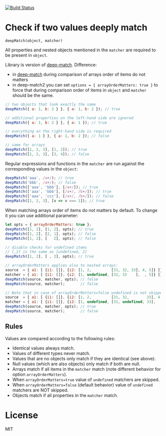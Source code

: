 [![Build Status](https://travis-ci.org/fider/deep-match.svg?branch=master)](https://travis-ci.org/fider/deep-match)

# Check if two values deeply match

`deepMatch(object, matcher)`

All properties and nested objects mentioned in the `matcher` are required to be
present in `object`.

Library is version of [deep-match](https://www.npmjs.com/package/deep-match).
Difference:
- in [deep-match](https://www.npmjs.com/package/deep-match) during comparison of arrays order of items do not matters
- in deep-match2 you can set `options = { arrayOrderMatters: true }` to force that during comparison order of items in `object` and `matcher` should be the same.

```js
// two objects that look exactly the same
deepMatch({ a: 1, b: 2 } }, { a: 1, b: 2 }); // true

// additional properties on the left-hand side are ignored
deepMatch({ a: 1, b: 2 } }, { a: 1 }); // true

// everything on the right-hand side is required
deepMatch({ a: 1 } }, { a: 1, b: 2 }); // false

// same for arrays
deepMatch([1, 2, 3], [1, 2]); // true
deepMatch([1, 2, 3], [3, 4]); // false
```

Regular expressions and functions in the `matcher` are run against the corresponding values in the `object`:

```js
deepMatch('aaa', /a+/); // true
deepMatch('bbb', /a+/); // false
deepMatch(['aaa', 'bbb'], [/a+/]); // true
deepMatch(['aaa', 'bbb'], [/a+/, /b+/]); // true
deepMatch(['aaa', 'ccc'], [/a+/, /b+/]); // false
deepMatch([1, 2, 3], [v => v === 1]); // true

```

When matching arrays order of items do not matters by default. To change it you can use additional parameter:

```js
let opts = { arrayOrderMatters: true };
deepMatch([1, 2], [1, 2], opts); // true
deepMatch([1, 2], [2, 1], opts); // false
deepMatch([1, 2], [   2], opts); // false

// disable checks for undefined items
// [,2] is the same as [undefined, 2]
deepMatch([1, 2], [ , 2], opts); // true

// arrayOrderMatters applies also to nested arrays:
source  = { a1: [ {i1: []}, {i2: [1, 2,         [31, 32, 33], 4, 5]} ]};
matcher = { a1: [ {i1: []}, {i2: [1, undefined, [32, 33    ],  , 5]} ]};
deepMatch(source, matcher, opts); // false
deepMatch(source, matcher);       // false

// Note that in case of arrayOrderMatters=false undefined is not skipped
source  = { a1: [ {i1: []}, {i2: [1, 2,         [31, 32,        33], 4, 5]} ]};
matcher = { a1: [ {i1: []}, {i2: [1, undefined, [31, undefined, 33],  , 5]} ]};
deepMatch(source, matcher, opts); // true
deepMatch(source, matcher);       // false

```

## Rules

Values are compared according to the following rules:

* Identical values always match.
* Values of different types never match.
* Values that are no objects only match if they are identical (see above).
* Null values (which are also objects) only match if both are null.
* Arrays match if all items in the `matcher` match (note different behavior for option `arrayOrderMatters`).
* When `arrayOrderMatters=true` value of `undefined` matchers are skipped.
* When `arrayOrderMatters=false` (default behavior) value of `undefined` matchers are NOT skipped.
* Objects match if all properties in the `matcher` match.

# License

MIT
